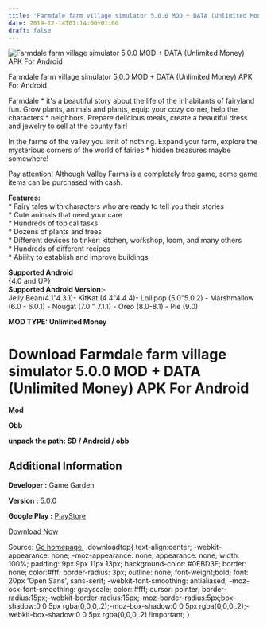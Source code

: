 ```yaml
---
title: 'Farmdale farm village simulator 5.0.0 MOD + DATA (Unlimited Money) APK For Android'
date: 2019-12-14T07:14:00+01:00
draft: false
---
```


![Farmdale farm village simulator 5.0.0 MOD + DATA (Unlimited Money) APK For Android](https://i2.wp.com/apkhome.net/wp-content/uploads/2019/11/Farmdale-farm-village-simulator.png "Farmdale farm village simulator 5.0.0 MOD + DATA (Unlimited Money) APK For Android")

  

Farmdale farm village simulator 5.0.0 MOD + DATA (Unlimited Money) APK For Android

Farmdale \* it's a beautiful story about the life of the inhabitants of fairyland fun. Grow plants, animals and plants, equip your cozy corner, help the characters \* neighbors. Prepare delicious meals, create a beautiful dress and jewelry to sell at the county fair!

In the farms of the valley you limit of nothing. Expand your farm, explore the mysterious corners of the world of fairies \* hidden treasures maybe somewhere!

Pay attention! Although Valley Farms is a completely free game, some game items can be purchased with cash.

**Features:**  
\* Fairy tales with characters who are ready to tell you their stories  
\* Cute animals that need your care  
\* Hundreds of topical tasks  
\* Dozens of plants and trees  
\* Different devices to tinker: kitchen, workshop, loom, and many others  
\* Hundreds of different recipes  
\* Ability to establish and improve buildings

**Supported Android**  
{4.0 and UP}  
**Supported Android Version**:-  
Jelly Bean(4.1"4.3.1)- KitKat (4.4"4.4.4)- Lollipop (5.0"5.0.2) - Marshmallow (6.0 - 6.0.1) - Nougat (7.0 " 7.1.1) - Oreo (8.0-8.1) - Pie (9.0)

**MOD TYPE: Unlimited Money**

Download Farmdale farm village simulator 5.0.0 MOD + DATA (Unlimited Money) APK For Android
===========================================================================================

**Mod**

**Obb**

**unpack the path: SD / Android / obb**

Additional Information
----------------------

**Developer :** Game Garden

**Version :** 5.0.0

**Google Play :** [PlayStore](https://play.google.com/store/apps/details?id=com.gamegarden.fd)

  

[Download Now](https://store4app.co/post/farmdale-farm-village-simulator-5-0-0-mod-data-unlimited-money-apk-for-android_1574789945)

  
Source: [Go homepage.](https://store4app.co/post/farmdale-farm-village-simulator-5-0-0-mod-data-unlimited-money-apk-for-android_1574789945) .downloadtop{ text-align:center; -webkit-appearance: none; -moz-appearance: none; appearance: none; width: 100%; padding: 9px 9px 11px 13px; background-color: #0EBD3F; border: none; color:#fff; border-radius: 3px; outline: none; font-weight;bold; font: 20px 'Open Sans', sans-serif; -webkit-font-smoothing: antialiased; -moz-osx-font-smoothing: grayscale; color: #fff; cursor: pointer; border-radius:15px;-webkit-border-radius:15px;-moz-border-radius:5px;box-shadow:0 0 5px rgba(0,0,0,.2);-moz-box-shadow:0 0 5px rgba(0,0,0,.2);-webkit-box-shadow:0 0 5px rgba(0,0,0,.2) !important; }